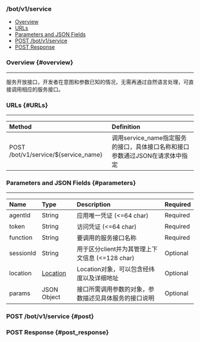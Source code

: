 ### /bot/v1/service

* [Overview](#overview)
* [URLs](#URLs)
* [Parameters and JSON Fields](#parameters)
* [POST /bot/v1/service](#post)
* [POST Response](#post_response)

### Overview {#overview}
---
服务开放接口，开发者在意图和参数已知的情况，无需再通过自然语言处理，可直接调用相应的服务接口。

### URLs {#URLs}
---
| Method | Definition |
| :--- | :--- |
| POST /bot/v1/service/${service_name} | 调用service_name指定服务的接口，具体接口名称和接口参数通过JSON在请求体中指定 |

### Parameters and JSON Fields {#parameters}
---

| Name | Type | Description | Required |
| :--- | :--- | :--- | :--- |
| agentId | String | 应用唯一凭证 \(&lt;=64 char\) | Required |
| token | String | 访问凭证 \(&lt;=64 char\) | Required |
| function | String | 要调用的服务接口名称 | Required|
| sessionId | String | 用于区分client并为其管理上下文信息 \(&lt;=128 char\) | Optional |
| location | [Location](location.html#location_1) | Location对象，可以包含经纬度以及详细地址 | Optional |
| params | JSON Object | 接口所需调用参数的对象，参数描述见具体服务的接口说明 | Optional |

### POST /bot/v1/service {#post}

### POST Response {#post_response}
